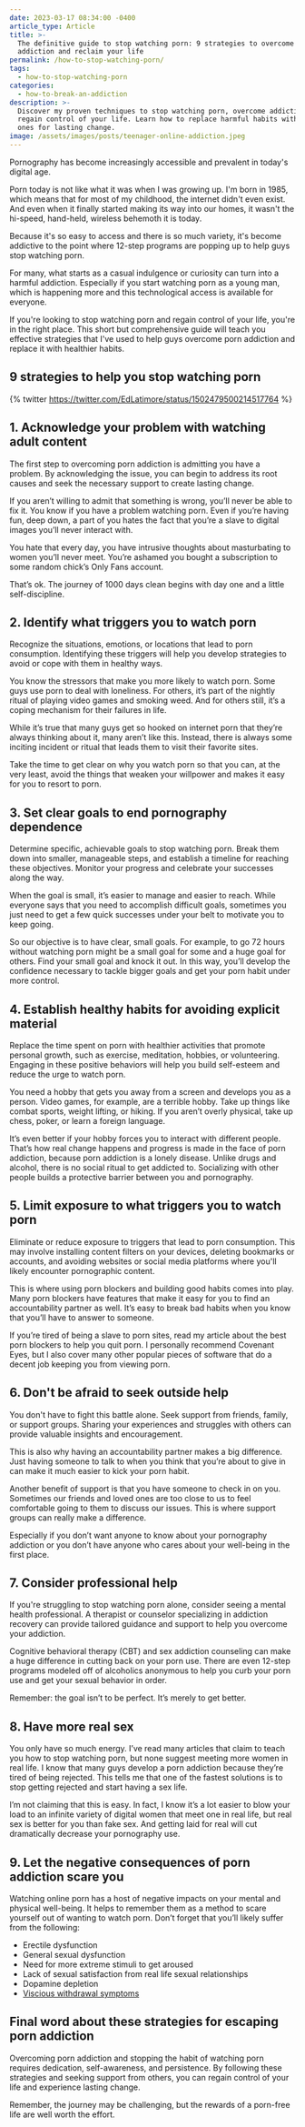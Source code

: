 ```yaml
---
date: 2023-03-17 08:34:00 -0400
article_type: Article
title: >-
  The definitive guide to stop watching porn: 9 strategies to overcome porn
  addiction and reclaim your life
permalink: /how-to-stop-watching-porn/
tags:
  - how-to-stop-watching-porn
categories:
  - how-to-break-an-addiction
description: >-
  Discover my proven techniques to stop watching porn, overcome addiction, and
  regain control of your life. Learn how to replace harmful habits with positive
  ones for lasting change.
image: /assets/images/posts/teenager-online-addiction.jpeg
---
```

Pornography has become increasingly accessible and prevalent in today's digital age.&nbsp;

Porn today is not like what it was when I was growing up. I'm born in 1985, which means that for most of my childhood, the internet didn't even exist. And even when it finally started making its way into our homes, it wasn't the hi-speed, hand-held, wireless behemoth it is today.

Because it's so easy to access and there is so much variety, it's become addictive to the point where 12-step programs are popping up to help guys stop watching porn.

For many, what starts as a casual indulgence or curiosity can turn into a harmful addiction. Especially if you start watching porn as a young man, which is happening more and this technological access is available for everyone.&nbsp;

If you're looking to stop watching porn and regain control of your life, you're in the right place. This short but comprehensive guide will teach you effective strategies that I've used to help guys overcome porn addiction and replace it with healthier habits.

## 9 strategies to help you stop watching porn

{% twitter https://twitter.com/EdLatimore/status/1502479500214517764 %}

## 1\. Acknowledge your problem with watching adult content

The first step to overcoming porn addiction is admitting you have a problem. By acknowledging the issue, you can begin to address its root causes and seek the necessary support to create lasting change.

If you aren’t willing to admit that something is wrong, you’ll never be able to fix it. You know if you have a problem watching porn. Even if you’re having fun, deep down, a part of you hates the fact that you’re a slave to digital images you’ll never interact with.

You hate that every day, you have intrusive thoughts about masturbating to women you’ll never meet. You’re ashamed you bought a subscription to some random chick’s Only Fans account.

That’s ok. The journey of 1000 days clean begins with day one and a little self-discipline.

## 2\. Identify what triggers you to watch porn

Recognize the situations, emotions, or locations that lead to porn consumption. Identifying these triggers will help you develop strategies to avoid or cope with them in healthy ways.

You know the stressors that make you more likely to watch porn. Some guys use porn to deal with loneliness. For others, it’s part of the nightly ritual of playing video games and smoking weed. And for others still, it’s a coping mechanism for their failures in life.

While it’s true that many guys get so hooked on internet porn that they’re always thinking about it, many aren’t like this. Instead, there is always some inciting incident or ritual that leads them to visit their favorite sites.

Take the time to get clear on why you watch porn so that you can, at the very least, avoid the things that weaken your willpower and makes it easy for you to resort to porn.

## 3\. Set clear goals to end pornography dependence

Determine specific, achievable goals to stop watching porn. Break them down into smaller, manageable steps, and establish a timeline for reaching these objectives. Monitor your progress and celebrate your successes along the way.

When the goal is small, it’s easier to manage and easier to reach. While everyone says that you need to accomplish difficult goals, sometimes you just need to get a few quick successes under your belt to motivate you to keep going.

So our objective is to have clear, small goals. For example, to go 72 hours without watching porn might be a small goal for some and a huge goal for others. Find your small goal and knock it out. In this way, you’ll develop the confidence necessary to tackle bigger goals and get your porn habit under more control.

## 4\. Establish healthy habits for avoiding explicit material

Replace the time spent on porn with healthier activities that promote personal growth, such as exercise, meditation, hobbies, or volunteering. Engaging in these positive behaviors will help you build self-esteem and reduce the urge to watch porn.

You need a hobby that gets you away from a screen and develops you as a person. Video games, for example, are a terrible hobby. Take up things like combat sports, weight lifting, or hiking. If you aren’t overly physical, take up chess, poker, or learn a foreign language.

It’s even better if your hobby forces you to interact with different people. That’s how real change happens and progress is made in the face of porn addiction, because porn addiction is a lonely disease. Unlike drugs and alcohol, there is no social ritual to get addicted to. Socializing with other people builds a protective barrier between you and pornography.

## 5\. Limit exposure to what triggers you to watch porn

Eliminate or reduce exposure to triggers that lead to porn consumption. This may involve installing content filters on your devices, deleting bookmarks or accounts, and avoiding websites or social media platforms where you'll likely encounter pornographic content.

This is where using porn blockers and building good habits comes into play. Many porn blockers have features that make it easy for you to find an accountability partner as well. It’s easy to break bad habits when you know that you’ll have to answer to someone.

If you’re tired of being a slave to porn sites, read my article about the best porn blockers to help you quit porn. I personally recommend Covenant Eyes, but I also cover many other popular pieces of software that do a decent job keeping you from viewing porn.

## 6\. Don't be afraid to seek outside help

You don't have to fight this battle alone. Seek support from friends, family, or support groups. Sharing your experiences and struggles with others can provide valuable insights and encouragement.

This is also why having an accountability partner makes a big difference. Just having someone to talk to when you think that you’re about to give in can make it much easier to kick your porn habit.

Another benefit of support is that you have someone to check in on you. Sometimes our friends and loved ones are too close to us to feel comfortable going to them to discuss our issues. This is where support groups can really make a difference.

Especially if you don’t want anyone to know about your pornography addiction or you don’t have anyone who cares about your well-being in the first place.

## 7\. Consider professional help

If you're struggling to stop watching porn alone, consider seeing a mental health professional. A therapist or counselor specializing in addiction recovery can provide tailored guidance and support to help you overcome your addiction.

Cognitive behavioral therapy (CBT) and sex addiction counseling can make a huge difference in cutting back on your porn use. There are even 12-step programs modeled off of alcoholics anonymous to help you curb your porn use and get your sexual behavior in order.

Remember: the goal isn’t to be perfect. It’s merely to get better.

## 8\. Have more real sex&nbsp;

You only have so much energy. I’ve read many articles that claim to teach you how to stop watching porn, but none suggest meeting more women in real life. I know that many guys develop a porn addiction because they’re tired of being rejected. This tells me that one of the fastest solutions is to stop getting rejected and start having a sex life.

I’m not claiming that this is easy. In fact, I know it’s a lot easier to blow your load to an infinite variety of digital women that meet one in real life, but real sex is better for you than fake sex. And getting laid for real will cut dramatically decrease your pornography use.

## 9\. Let the negative consequences of porn addiction scare you

Watching online porn has a host of negative impacts on your mental and physical well-being. It helps to remember them as a method to scare yourself out of wanting to watch porn. Don’t forget that you’ll likely suffer from the following:

* Erectile dysfunction
* General sexual dysfunction
* Need for more extreme stimuli to get aroused
* Lack of sexual satisfaction from real life sexual relationships
* Dopamine depletion
* [Viscious withdrawal symptoms](/dealing-with-porn-addiction-withdrawal/)

## Final word about these strategies for escaping porn addiction

Overcoming porn addiction and stopping the habit of watching porn requires dedication, self-awareness, and persistence. By following these strategies and seeking support from others, you can regain control of your life and experience lasting change.

Remember, the journey may be challenging, but the rewards of a porn-free life are well worth the effort.
